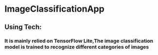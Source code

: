 # ImageClassificationApp
## Using Tech:
### It is mainly relied on TensorFlow Lite,The image classification model is trained to recognize different categories of images
